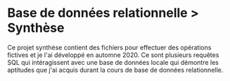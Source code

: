 # Base de données relationnelle > Synthèse

 Ce projet synthèse contient des fichiers pour effectuer des opérations fictives et je l'ai développé en automne 2020. Ce sont plusieurs requêtes SQL qui intéragissent avec une base de données locale qui démontre les aptitudes que j'ai acquis durant la cours de base de données relationnelle.